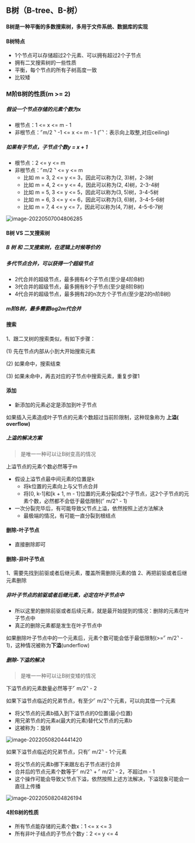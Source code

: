 ## B树（B-tree、B-树）

#### B树是一种平衡的多数搜索树，多用于文件系统、数据库的实现

#### B树特点

* 1个节点可以存储超过2个元素、可以拥有超过2个子节点
* 拥有二叉搜索树的一些性质
* 平衡，每个节点的所有子树高度一致
* 比较矮

### M阶B树的性质(m >= 2)

##### 假设一个节点存储的元素个数为x

* 根节点：1 <= x <= m - 1
* 非根节点：⌜m/2 ⌝ -1 <= x <= m - 1 (⌜⌝：表示向上取整,对应ceiling)

##### 如果有子节点，子节点个数y = x + 1

* 根节点：2 <= y <= m
* 非根节点：⌜m/2 ⌝ <= y <= m
  * 比如 m = 3,  2 <= y <= 3，因此可以称为(2, 3)树，2-3树
  * 比如 m = 4,  2 <= y <= 4，因此可以称为(2, 4)树，2-3-4树
  * 比如 m = 5,  3 <= y <= 5，因此可以称为(3, 5)树，3-4-5树
  * 比如 m = 6,  3 <= y <= 6，因此可以称为(3, 6)树，3-4-5-6树
  * 比如 m = 7,  4 <= y <= 7，因此可以称为(4, 7)树，4-5-6-7树  

![image-20220507004806285](/Users/guo/Notes/学习算法与数据结构笔记/images/B树.png)

#### B树 VS 二叉搜索树

##### B 树 和 二叉搜索树，在逻辑上时候等价的

##### 多代节点合并，可以获得一个超级节点

* 2代合并的超级节点，最多拥有4个子节点(至少是4阶B树)
* 3代合并的超级节点，最多拥有8个子节点(至少是8阶B树)
* 4代合并的超级节点，最多拥有2的n次方个子节点(至少是2的n阶B树)

##### m阶B树，最多需要log2m代合并

#### 搜索

1、跟二叉树的搜索类似，有如下步骤：

(1) 先在节点内部从小到大开始搜索元素

(2) 如果命中，搜索结束

(3) 如果未命中，再去对应的子节点中搜索元素，重复步骤1

####  添加

* 新添加的元素必定是添加到叶子节点

如果插入元素造成叶子节点的元素个数超过当前阶限制，这种现象称为 **上溢( overflow)** 

##### 上溢的解决方案

> 是唯一一种可以让B树变高的情况

上溢节点的元素个数必然等于m

* 假设上溢节点最中间元素的位置是k
  * 将k位置的元素向上与父节点合并
  * 将[0, k-1]和[k + 1, m - 1]位置的元素分裂成2个子节点，这2个子节点的元素个数，必然都不会低于最低限制(⌜ m/2⌝ - 1)
* 一次分裂完毕后，有可能导致父节点上溢，依然按照上述方法解决
  * 最极端的情况，有可能一直分裂到根结点

#### 删除-叶子节点

* 直接删除即可

#### 删除-非叶子节点

1、需要先找到前驱或者后继元素，覆盖所需删除元素的值
2、再把前驱或者后继元素删除

##### 非叶子节点的前驱或者后继元素，必定在叶子节点中

* 所以这里的删除前驱或者后续元素，就是最开始提到的情况：删除的元素在叶子节点中
* 真正的删除元素都是发生在叶子节点中

如果删除叶子节点中的一个元素后，元素个数可能会低于最低限制(>=⌜ m/2⌝ - 1)，这种情况被称为**下溢**(underflow)

##### 删除-下溢的解决

> 是唯一一种可以让B树变矮的情况

下溢节点的元素数量必然等于⌜ m/2⌝ - 2

如果下溢节点临近的兄弟节点，有至少⌜ m/2⌝个元素，可以向其借一个元素

* 将父节点的元素b插入到下溢节点的0位置(最小位置)
* 用兄弟节点的元素a(最大的元素)替代父节点的元素b
* 这被称为：旋转

![image-20220508204441420](/Users/guo/Notes/学习算法与数据结构笔记/images/下溢的解决_01.png)

如果下溢节点临近的兄弟节点，只有⌜ m/2⌝ - 1个元素

* 将父节点的元素b挪下来跟左右子节点进行合并
* 合并后的节点元素个数等于⌜ m/2⌝ + ⌜ m/2⌝ - 2，不超过m - 1
* 这个操作可能会导致父节点下溢，依然按照上述方法解决，下溢现象可能会一直往上传播

![image-20220508204826194](/Users/guo/Notes/学习算法与数据结构笔记/images/下溢解决_02.png)

#### 4阶B树的性质

* 所有节点能存储的元素个数x：1 <= x <= 3
* 所有非叶子结点的子节点个数y：2 <= y <= 4
